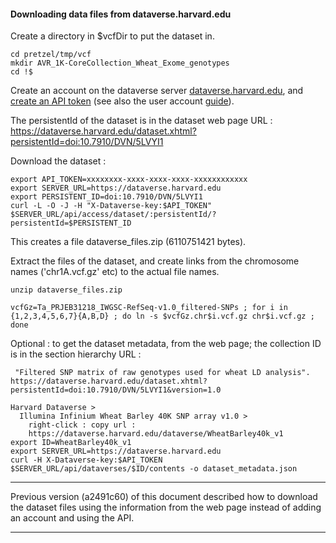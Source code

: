 #### Downloading data files from dataverse.harvard.edu


Create a directory in $vcfDir to put the dataset in.
```
cd pretzel/tmp/vcf
mkdir AVR_1K-CoreCollection_Wheat_Exome_genotypes
cd !$
```

Create an account on the dataverse server [dataverse.harvard.edu](https://dataverse.harvard.edu),
and [create an API token](https://guides.dataverse.org/en/latest/api/getting-started.html#getting-an-api-token)
(see also the user account [guide](https://guides.dataverse.org/en/latest/user/account.html)).

The persistentId of the dataset is in the dataset web page URL :
https://dataverse.harvard.edu/dataset.xhtml?persistentId=doi:10.7910/DVN/5LVYI1

Download the dataset :
```
export API_TOKEN=xxxxxxxx-xxxx-xxxx-xxxx-xxxxxxxxxxxx
export SERVER_URL=https://dataverse.harvard.edu
export PERSISTENT_ID=doi:10.7910/DVN/5LVYI1
curl -L -O -J -H "X-Dataverse-key:$API_TOKEN" $SERVER_URL/api/access/dataset/:persistentId/?persistentId=$PERSISTENT_ID
```
This creates a file dataverse_files.zip (6110751421 bytes).

Extract the files of the dataset, and create links from the chromosome names ('chr1A.vcf.gz' etc) to the actual file names.
```
unzip dataverse_files.zip

vcfGz=Ta_PRJEB31218_IWGSC-RefSeq-v1.0_filtered-SNPs ; for i in {1,2,3,4,5,6,7}{A,B,D} ; do ln -s $vcfGz.chr$i.vcf.gz chr$i.vcf.gz ; done
```

Optional : to get the dataset metadata, from the web page; the collection ID is in the section hierarchy URL :
```
 "Filtered SNP matrix of raw genotypes used for wheat LD analysis".
https://dataverse.harvard.edu/dataset.xhtml?persistentId=doi:10.7910/DVN/5LVYI1&version=1.0

Harvard Dataverse >
  Illumina Infinium Wheat Barley 40K SNP array v1.0 >
    right-click : copy url :
    https://dataverse.harvard.edu/dataverse/WheatBarley40k_v1
export ID=WheatBarley40k_v1
export SERVER_URL=https://dataverse.harvard.edu
curl -H X-Dataverse-key:$API_TOKEN $SERVER_URL/api/dataverses/$ID/contents -o dataset_metadata.json
```


---

Previous version (a2491c60) of this document described how to download the dataset files using the information from the web page instead of adding an account and using the API.

---
